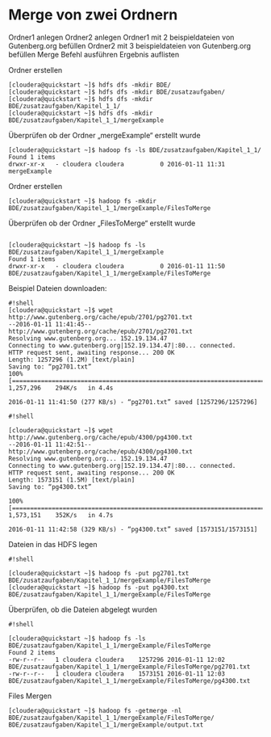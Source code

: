 # Merge von zwei Ordnern
Ordner1 anlegen
Ordner2 anlegen
Ordner1 mit 2 beispieldateien von Gutenberg.org befüllen
Ordner2 mit 3 beispieldateien von Gutenberg.org befüllen
Merge Befehl ausführen
Ergebnis auflisten

Ordner erstellen

```
[cloudera@quickstart ~]$ hdfs dfs -mkdir BDE/
[cloudera@quickstart ~]$ hdfs dfs -mkdir BDE/zusatzaufgaben/
[cloudera@quickstart ~]$ hdfs dfs -mkdir BDE/zusatzaufgaben/Kapitel_1_1/
[cloudera@quickstart ~]$ hdfs dfs -mkdir BDE/zusatzaufgaben/Kapitel_1_1/mergeExample
```

Überprüfen ob der Ordner „mergeExample“ erstellt wurde

```
[cloudera@quickstart ~]$ hadoop fs -ls BDE/zusatzaufgaben/Kapitel_1_1/
Found 1 items
drwxr-xr-x   - cloudera cloudera          0 2016-01-11 11:31 mergeExample
```

Ordner erstellen

```
[cloudera@quickstart ~]$ hadoop fs -mkdir BDE/zusatzaufgaben/Kapitel_1_1/mergeExample/FilesToMerge
```

Überprüfen ob der Ordner „FilesToMerge“ erstellt wurde

```

[cloudera@quickstart ~]$ hadoop fs -ls BDE/zusatzaufgaben/Kapitel_1_1/mergeExample
Found 1 items
drwxr-xr-x   - cloudera cloudera          0 2016-01-11 11:50 BDE/zusatzaufgaben/Kapitel_1_1/mergeExample/FilesToMerge
```

Beispiel Dateien downloaden:

```
#!shell
[cloudera@quickstart ~]$ wget http://www.gutenberg.org/cache/epub/2701/pg2701.txt
--2016-01-11 11:41:45--  http://www.gutenberg.org/cache/epub/2701/pg2701.txt
Resolving www.gutenberg.org... 152.19.134.47
Connecting to www.gutenberg.org|152.19.134.47|:80... connected.
HTTP request sent, awaiting response... 200 OK
Length: 1257296 (1.2M) [text/plain]
Saving to: “pg2701.txt”
100%[=======================================================================================================================================>] 1,257,296    294K/s   in 4.4s    
    
2016-01-11 11:41:50 (277 KB/s) - “pg2701.txt” saved [1257296/1257296]
```

```
#!shell

[cloudera@quickstart ~]$ wget http://www.gutenberg.org/cache/epub/4300/pg4300.txt
--2016-01-11 11:42:51--  http://www.gutenberg.org/cache/epub/4300/pg4300.txt
Resolving www.gutenberg.org... 152.19.134.47
Connecting to www.gutenberg.org|152.19.134.47|:80... connected.
HTTP request sent, awaiting response... 200 OK
Length: 1573151 (1.5M) [text/plain]
Saving to: “pg4300.txt”

100%[=======================================================================================================================================>] 1,573,151    352K/s   in 4.7s    

2016-01-11 11:42:58 (329 KB/s) - “pg4300.txt” saved [1573151/1573151]
```

Dateien in das HDFS legen

```
#!shell

[cloudera@quickstart ~]$ hadoop fs -put pg2701.txt BDE/zusatzaufgaben/Kapitel_1_1/mergeExample/FilesToMerge
[cloudera@quickstart ~]$ hadoop fs -put pg4300.txt BDE/zusatzaufgaben/Kapitel_1_1/mergeExample/FilesToMerge
```

Überprüfen, ob die Dateien abgelegt wurden

```
#!shell

[cloudera@quickstart ~]$ hadoop fs -ls BDE/zusatzaufgaben/Kapitel_1_1/mergeExample/FilesToMerge
Found 2 items
-rw-r--r--   1 cloudera cloudera    1257296 2016-01-11 12:02 BDE/zusatzaufgaben/Kapitel_1_1/mergeExample/FilesToMerge/pg2701.txt
-rw-r--r--   1 cloudera cloudera    1573151 2016-01-11 12:03 BDE/zusatzaufgaben/Kapitel_1_1/mergeExample/FilesToMerge/pg4300.txt
```

Files Mergen

```
[cloudera@quickstart ~]$ hadoop fs -getmerge -nl BDE/zusatzaufgaben/Kapitel_1_1/mergeExample/FilesToMerge/ BDE/zusatzaufgaben/Kapitel_1_1/mergeExample/output.txt
```
